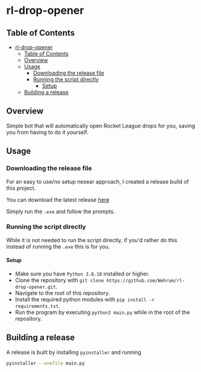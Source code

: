 # rl-drop-opener

## Table of Contents

- [rl-drop-opener](#rl-drop-opener)
  - [Table of Contents](#table-of-contents)
  - [Overview](#overview)
  - [Usage](#usage)
    - [Downloading the release file](#downloading-the-release-file)
    - [Running the script directly](#running-the-script-directly)
      - [Setup](#setup)
  - [Building a release](#building-a-release)

## Overview

Simple bot that will automatically open Rocket League drops for you,
saving you from having to do it yourself.

## Usage

### Downloading the release file

For an easy to use/no setup nesear approach, I created a release build of this project.

You can download the latest release [here](https://github.com/Wehrum/rl-drop-opener/releases/tag/v0.1.0)

Simply run the `.exe` and follow the prompts.

### Running the script directly

While it is not needed to run the script directly, if you'd rather do this instead of
running the `.exe` this is for you.

#### Setup

- Make sure you have `Python 3.8.10` installed or higher.
- Clone the repository with `git clone https://github.com/Wehrum/rl-drop-opener.git`.
- Navigate to the root of this repository.
- Install the required python modules with `pip install -r requirements.txt`.
- Run the program by executing `python3 main.py` while in the root of the repository.

## Building a release

A release is built by installing `pyinstaller` and running

```bash
pyinstaller --onefile main.py
```
